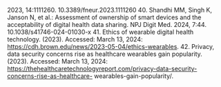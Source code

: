 2023, 14:1111260. 10.3389/fneur.2023.1111260
40. Shandhi MM, Singh K, Janson N, et al.: Assessment of ownership of smart devices and the acceptability of
digital health data sharing. NPJ Digit Med. 2024, 7:44. 10.1038/s41746-024-01030-x
41. Ethics of wearable digital health technology. (2023). Accessed: March 13, 2024:
https://cdh.brown.edu/news/2023-05-04/ethics-wearables.
42. Privacy, data security concerns rise as healthcare wearables gain popularity. (2023). Accessed: March 13,
2024: https://thehealthcaretechnologyreport.com/privacy-data-security-concerns-rise-as-healthcare-
wearables-gain-popularity/.
